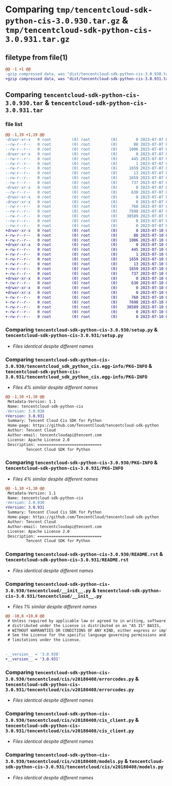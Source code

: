 # Comparing `tmp/tencentcloud-sdk-python-cis-3.0.930.tar.gz` & `tmp/tencentcloud-sdk-python-cis-3.0.931.tar.gz`

## filetype from file(1)

```diff
@@ -1 +1 @@
-gzip compressed data, was "dist/tencentcloud-sdk-python-cis-3.0.930.tar", last modified: Fri Jul  7 00:20:00 2023, max compression
+gzip compressed data, was "dist/tencentcloud-sdk-python-cis-3.0.931.tar", last modified: Mon Jul 10 00:33:41 2023, max compression
```

## Comparing `tencentcloud-sdk-python-cis-3.0.930.tar` & `tencentcloud-sdk-python-cis-3.0.931.tar`

### file list

```diff
@@ -1,19 +1,19 @@
-drwxr-xr-x   0 root         (0) root         (0)        0 2023-07-07 00:20:00.000000 tencentcloud-sdk-python-cis-3.0.930/
--rw-r--r--   0 root         (0) root         (0)       88 2023-07-07 00:20:00.000000 tencentcloud-sdk-python-cis-3.0.930/setup.cfg
--rw-r--r--   0 root         (0) root         (0)     1006 2023-07-07 00:20:00.000000 tencentcloud-sdk-python-cis-3.0.930/setup.py
-drwxr-xr-x   0 root         (0) root         (0)        0 2023-07-07 00:20:00.000000 tencentcloud-sdk-python-cis-3.0.930/tencentcloud_sdk_python_cis.egg-info/
--rw-r--r--   0 root         (0) root         (0)      445 2023-07-07 00:20:00.000000 tencentcloud-sdk-python-cis-3.0.930/tencentcloud_sdk_python_cis.egg-info/SOURCES.txt
--rw-r--r--   0 root         (0) root         (0)        1 2023-07-07 00:20:00.000000 tencentcloud-sdk-python-cis-3.0.930/tencentcloud_sdk_python_cis.egg-info/dependency_links.txt
--rw-r--r--   0 root         (0) root         (0)     1659 2023-07-07 00:20:00.000000 tencentcloud-sdk-python-cis-3.0.930/tencentcloud_sdk_python_cis.egg-info/PKG-INFO
--rw-r--r--   0 root         (0) root         (0)       13 2023-07-07 00:20:00.000000 tencentcloud-sdk-python-cis-3.0.930/tencentcloud_sdk_python_cis.egg-info/top_level.txt
--rw-r--r--   0 root         (0) root         (0)     1659 2023-07-07 00:20:00.000000 tencentcloud-sdk-python-cis-3.0.930/PKG-INFO
--rw-r--r--   0 root         (0) root         (0)      737 2023-07-07 00:20:00.000000 tencentcloud-sdk-python-cis-3.0.930/README.rst
-drwxr-xr-x   0 root         (0) root         (0)        0 2023-07-07 00:20:00.000000 tencentcloud-sdk-python-cis-3.0.930/tencentcloud/
--rw-r--r--   0 root         (0) root         (0)      630 2023-07-07 00:20:00.000000 tencentcloud-sdk-python-cis-3.0.930/tencentcloud/__init__.py
-drwxr-xr-x   0 root         (0) root         (0)        0 2023-07-07 00:20:00.000000 tencentcloud-sdk-python-cis-3.0.930/tencentcloud/cis/
-drwxr-xr-x   0 root         (0) root         (0)        0 2023-07-07 00:20:00.000000 tencentcloud-sdk-python-cis-3.0.930/tencentcloud/cis/v20180408/
--rw-r--r--   0 root         (0) root         (0)      760 2023-07-07 00:20:00.000000 tencentcloud-sdk-python-cis-3.0.930/tencentcloud/cis/v20180408/errorcodes.py
--rw-r--r--   0 root         (0) root         (0)     7698 2023-07-07 00:20:00.000000 tencentcloud-sdk-python-cis-3.0.930/tencentcloud/cis/v20180408/cis_client.py
--rw-r--r--   0 root         (0) root         (0)    38589 2023-07-07 00:20:00.000000 tencentcloud-sdk-python-cis-3.0.930/tencentcloud/cis/v20180408/models.py
--rw-r--r--   0 root         (0) root         (0)        0 2023-07-07 00:20:00.000000 tencentcloud-sdk-python-cis-3.0.930/tencentcloud/cis/v20180408/__init__.py
--rw-r--r--   0 root         (0) root         (0)        0 2023-07-07 00:20:00.000000 tencentcloud-sdk-python-cis-3.0.930/tencentcloud/cis/__init__.py
+drwxr-xr-x   0 root         (0) root         (0)        0 2023-07-10 00:33:41.000000 tencentcloud-sdk-python-cis-3.0.931/
+-rw-r--r--   0 root         (0) root         (0)       88 2023-07-10 00:33:41.000000 tencentcloud-sdk-python-cis-3.0.931/setup.cfg
+-rw-r--r--   0 root         (0) root         (0)     1006 2023-07-10 00:33:41.000000 tencentcloud-sdk-python-cis-3.0.931/setup.py
+drwxr-xr-x   0 root         (0) root         (0)        0 2023-07-10 00:33:41.000000 tencentcloud-sdk-python-cis-3.0.931/tencentcloud_sdk_python_cis.egg-info/
+-rw-r--r--   0 root         (0) root         (0)      445 2023-07-10 00:33:41.000000 tencentcloud-sdk-python-cis-3.0.931/tencentcloud_sdk_python_cis.egg-info/SOURCES.txt
+-rw-r--r--   0 root         (0) root         (0)        1 2023-07-10 00:33:41.000000 tencentcloud-sdk-python-cis-3.0.931/tencentcloud_sdk_python_cis.egg-info/dependency_links.txt
+-rw-r--r--   0 root         (0) root         (0)     1659 2023-07-10 00:33:41.000000 tencentcloud-sdk-python-cis-3.0.931/tencentcloud_sdk_python_cis.egg-info/PKG-INFO
+-rw-r--r--   0 root         (0) root         (0)       13 2023-07-10 00:33:41.000000 tencentcloud-sdk-python-cis-3.0.931/tencentcloud_sdk_python_cis.egg-info/top_level.txt
+-rw-r--r--   0 root         (0) root         (0)     1659 2023-07-10 00:33:41.000000 tencentcloud-sdk-python-cis-3.0.931/PKG-INFO
+-rw-r--r--   0 root         (0) root         (0)      737 2023-07-10 00:33:41.000000 tencentcloud-sdk-python-cis-3.0.931/README.rst
+drwxr-xr-x   0 root         (0) root         (0)        0 2023-07-10 00:33:41.000000 tencentcloud-sdk-python-cis-3.0.931/tencentcloud/
+-rw-r--r--   0 root         (0) root         (0)      630 2023-07-10 00:33:41.000000 tencentcloud-sdk-python-cis-3.0.931/tencentcloud/__init__.py
+drwxr-xr-x   0 root         (0) root         (0)        0 2023-07-10 00:33:41.000000 tencentcloud-sdk-python-cis-3.0.931/tencentcloud/cis/
+drwxr-xr-x   0 root         (0) root         (0)        0 2023-07-10 00:33:41.000000 tencentcloud-sdk-python-cis-3.0.931/tencentcloud/cis/v20180408/
+-rw-r--r--   0 root         (0) root         (0)      760 2023-07-10 00:33:41.000000 tencentcloud-sdk-python-cis-3.0.931/tencentcloud/cis/v20180408/errorcodes.py
+-rw-r--r--   0 root         (0) root         (0)     7698 2023-07-10 00:33:41.000000 tencentcloud-sdk-python-cis-3.0.931/tencentcloud/cis/v20180408/cis_client.py
+-rw-r--r--   0 root         (0) root         (0)    38589 2023-07-10 00:33:41.000000 tencentcloud-sdk-python-cis-3.0.931/tencentcloud/cis/v20180408/models.py
+-rw-r--r--   0 root         (0) root         (0)        0 2023-07-10 00:33:41.000000 tencentcloud-sdk-python-cis-3.0.931/tencentcloud/cis/v20180408/__init__.py
+-rw-r--r--   0 root         (0) root         (0)        0 2023-07-10 00:33:41.000000 tencentcloud-sdk-python-cis-3.0.931/tencentcloud/cis/__init__.py
```

### Comparing `tencentcloud-sdk-python-cis-3.0.930/setup.py` & `tencentcloud-sdk-python-cis-3.0.931/setup.py`

 * *Files identical despite different names*

### Comparing `tencentcloud-sdk-python-cis-3.0.930/tencentcloud_sdk_python_cis.egg-info/PKG-INFO` & `tencentcloud-sdk-python-cis-3.0.931/tencentcloud_sdk_python_cis.egg-info/PKG-INFO`

 * *Files 4% similar despite different names*

```diff
@@ -1,10 +1,10 @@
 Metadata-Version: 1.1
 Name: tencentcloud-sdk-python-cis
-Version: 3.0.930
+Version: 3.0.931
 Summary: Tencent Cloud Cis SDK for Python
 Home-page: https://github.com/TencentCloud/tencentcloud-sdk-python
 Author: Tencent Cloud
 Author-email: tencentcloudapi@tencent.com
 License: Apache License 2.0
 Description: ============================
         Tencent Cloud SDK for Python
```

### Comparing `tencentcloud-sdk-python-cis-3.0.930/PKG-INFO` & `tencentcloud-sdk-python-cis-3.0.931/PKG-INFO`

 * *Files 4% similar despite different names*

```diff
@@ -1,10 +1,10 @@
 Metadata-Version: 1.1
 Name: tencentcloud-sdk-python-cis
-Version: 3.0.930
+Version: 3.0.931
 Summary: Tencent Cloud Cis SDK for Python
 Home-page: https://github.com/TencentCloud/tencentcloud-sdk-python
 Author: Tencent Cloud
 Author-email: tencentcloudapi@tencent.com
 License: Apache License 2.0
 Description: ============================
         Tencent Cloud SDK for Python
```

### Comparing `tencentcloud-sdk-python-cis-3.0.930/README.rst` & `tencentcloud-sdk-python-cis-3.0.931/README.rst`

 * *Files identical despite different names*

### Comparing `tencentcloud-sdk-python-cis-3.0.930/tencentcloud/__init__.py` & `tencentcloud-sdk-python-cis-3.0.931/tencentcloud/__init__.py`

 * *Files 1% similar despite different names*

```diff
@@ -10,8 +10,8 @@
 # Unless required by applicable law or agreed to in writing, software
 # distributed under the License is distributed on an "AS IS" BASIS,
 # WITHOUT WARRANTIES OR CONDITIONS OF ANY KIND, either express or implied.
 # See the License for the specific language governing permissions and
 # limitations under the License.
 
 
-__version__ = '3.0.930'
+__version__ = '3.0.931'
```

### Comparing `tencentcloud-sdk-python-cis-3.0.930/tencentcloud/cis/v20180408/errorcodes.py` & `tencentcloud-sdk-python-cis-3.0.931/tencentcloud/cis/v20180408/errorcodes.py`

 * *Files identical despite different names*

### Comparing `tencentcloud-sdk-python-cis-3.0.930/tencentcloud/cis/v20180408/cis_client.py` & `tencentcloud-sdk-python-cis-3.0.931/tencentcloud/cis/v20180408/cis_client.py`

 * *Files identical despite different names*

### Comparing `tencentcloud-sdk-python-cis-3.0.930/tencentcloud/cis/v20180408/models.py` & `tencentcloud-sdk-python-cis-3.0.931/tencentcloud/cis/v20180408/models.py`

 * *Files identical despite different names*

